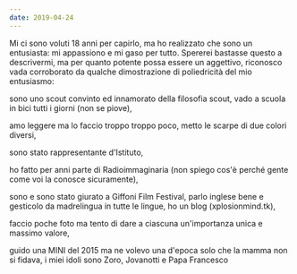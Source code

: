 ```yaml
---
date: 2019-04-24
---
```

Mi ci sono voluti 18 anni per capirlo, ma ho realizzato che sono un entusiasta: mi appassiono e mi gaso per tutto. Spererei bastasse questo a descrivermi, ma per quanto potente possa essere un aggettivo, riconosco vada corroborato da qualche dimostrazione di poliedricità del mio entusiasmo:

sono uno scout convinto ed innamorato della filosofia scout,
vado a scuola in bici tutti i giorni (non se piove),

amo leggere ma lo faccio troppo troppo poco, metto le scarpe di due colori diversi,

sono stato rappresentante d'Istituto,

ho fatto per anni parte di Radioimmaginaria (non spiego cos'è perché gente come voi la conosce sicuramente),

sono e sono stato giurato a Giffoni Film Festival, parlo inglese bene e gesticolo da madrelingua in tutte le lingue, ho un blog (xplosionmind.tk),

faccio poche foto ma tento di dare a ciascuna un'importanza unica e massimo valore,

guido una MINI del 2015 ma ne volevo una d'epoca solo che la mamma non si fidava, i miei idoli sono Zoro, Jovanotti e Papa Francesco
